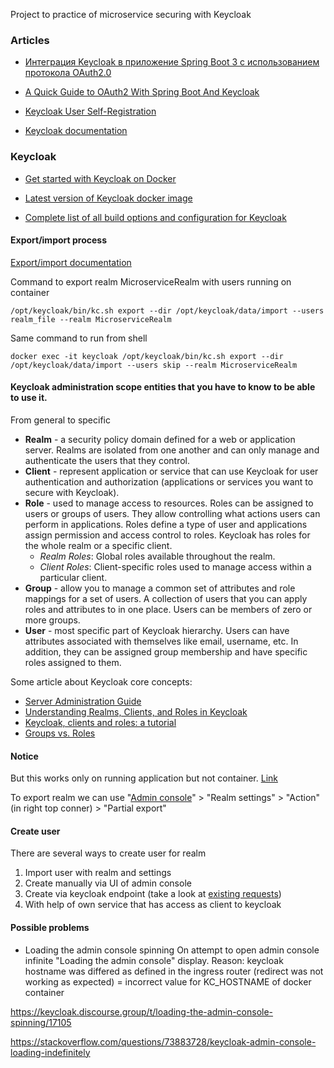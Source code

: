 Project to practice of microservice securing with Keycloak


### Articles

* [Интеграция Keycloak в приложение Spring Boot 3 с использованием протокола OAuth2.0](https://habr.com/ru/companies/axenix/articles/780422/)

* [A Quick Guide to OAuth2 With Spring Boot And Keycloak](https://www.baeldung.com/spring-boot-keycloak)

* [Keycloak User Self-Registration](https://www.baeldung.com/keycloak-user-registration)

* [Keycloak documentation](https://wjw465150.gitbooks.io/keycloak-documentation/content/index.html)


### Keycloak

* [Get started with Keycloak on Docker](https://www.keycloak.org/getting-started/getting-started-docker)

* [Latest version of Keycloak docker image](https://quay.io/keycloak/keycloak)

* [Complete list of all build options and configuration for Keycloak](https://www.keycloak.org/server/all-config)

#### Export/import process 

[Export/import documentation](https://www.keycloak.org/server/importExport)

Command to export realm MicroserviceRealm with users running on container
```shell
/opt/keycloak/bin/kc.sh export --dir /opt/keycloak/data/import --users realm_file --realm MicroserviceRealm
```

Same command to run from shell
```shell
docker exec -it keycloak /opt/keycloak/bin/kc.sh export --dir /opt/keycloak/data/import --users skip --realm MicroserviceRealm
```

#### Keycloak administration scope entities that you have to know to be able to use it.

From general to specific

* **Realm** - a security policy domain defined for a web or application server. Realms are isolated from one another and can only manage and authenticate the users that they control. 
* **Client** - represent application or service that can use Keycloak for user authentication and authorization (applications or services you want to secure with Keycloak).
* **Role** - used to manage access to resources. Roles can be assigned to users or groups of users. They allow controlling what actions users can perform in applications. Roles define a type of user and applications assign permission and access control to roles. Keycloak has roles for the whole realm or a specific client.
  * _Realm Roles_: Global roles available throughout the realm.
  * _Client Roles_: Client-specific roles used to manage access within a particular client. 
* **Group** - allow you to manage a common set of attributes and role mappings for a set of users. A collection of users that you can apply roles and attributes to in one place. Users can be members of zero or more groups.
* **User** - most specific part of Keycloak hierarchy. Users can have attributes associated with themselves like email, username, etc. In addition, they can be assigned group membership and have specific roles assigned to them. 

Some article about Keycloak core concepts:

* [Server Administration Guide](https://www.keycloak.org/docs/latest/server_admin/)
* [Understanding Realms, Clients, and Roles in Keycloak](https://mi-do.medium.com/understanding-realms-clients-and-roles-in-keycloak-c88a6e57d74f)
* [Keycloak, clients and roles: a tutorial](https://tomas-pinto.medium.com/keycloak-clients-and-roles-a-tutorial-b334147f1dbd)
* [Groups vs. Roles](https://wjw465150.gitbooks.io/keycloak-documentation/content/server_admin/topics/groups/groups-vs-roles.html)


#### Notice

But this works only on running application but not container. [Link](https://github.com/keycloak/keycloak/issues/20442)

To export realm we can use "[Admin console](http://localhost:8070/admin/master/console/)" > "Realm settings" > "Action" (in right top conner) > "Partial export"

#### Create user

There are several ways to create user for realm
1. Import user with realm and settings
2. Create manually via UI of admin console
3. Create via keycloak endpoint (take a look at [existing requests](./scratches/steps.http))
4. With help of own service that has access as client to keycloak 

#### Possible problems

* Loading the admin console spinning
  On attempt to open admin console infinite "Loading the admin console" display. 
  Reason: keycloak hostname was differed as defined in the ingress router (redirect was not working as expected) = incorrect value for KC_HOSTNAME of docker container

https://keycloak.discourse.group/t/loading-the-admin-console-spinning/17105

https://stackoverflow.com/questions/73883728/keycloak-admin-console-loading-indefinitely
